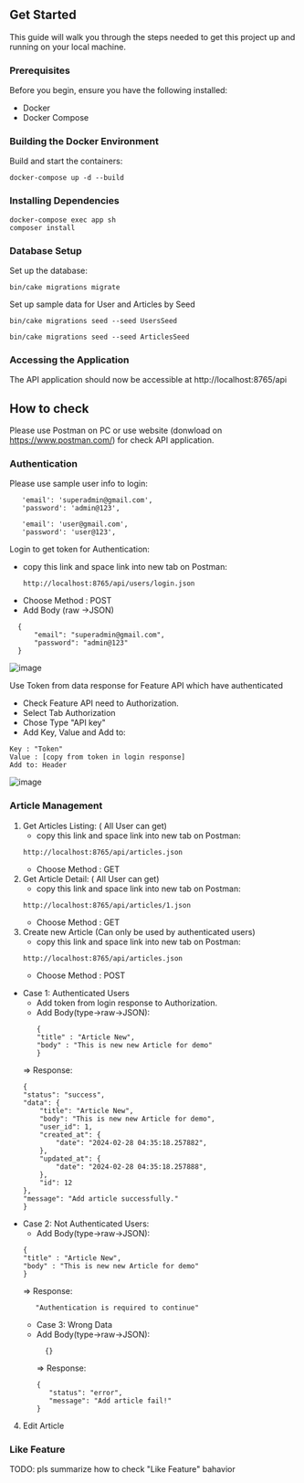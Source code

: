 ## Get Started

This guide will walk you through the steps needed to get this project up and running on your local machine.

### Prerequisites

Before you begin, ensure you have the following installed:

- Docker
- Docker Compose

### Building the Docker Environment

Build and start the containers:

```
docker-compose up -d --build
```

### Installing Dependencies

```
docker-compose exec app sh
composer install
```

### Database Setup

Set up the database:

```
bin/cake migrations migrate
```
Set up sample data for User and Articles by Seed

```
bin/cake migrations seed --seed UsersSeed
```
```
bin/cake migrations seed --seed ArticlesSeed
```

### Accessing the Application

The API application should now be accessible at http://localhost:8765/api

## How to check
Please use Postman on PC or use website (donwload on https://www.postman.com/) for check API application.
### Authentication
Please use sample user info to login:
```
   'email': 'superadmin@gmail.com',
   'password': 'admin@123',

   'email': 'user@gmail.com',
   'password': 'user@123',
```
Login to get token for Authentication:
- copy this link and space link into new tab on Postman:
   ```
  http://localhost:8765/api/users/login.json
   ```
- Choose Method : POST
- Add Body (raw ->JSON) 
```
  {
      "email": "superadmin@gmail.com", 
      "password": "admin@123"
  }
```
![image](https://github.com/HieroPham/CakePHP2/assets/32766365/59435aae-96fa-4501-a789-19d1dc824fd8)

Use Token from data response for Feature API which have authenticated
 + Check Feature API need to Authorization.
 + Select Tab Authorization
 + Chose Type "API key"
 + Add Key, Value and Add to:
```
Key : "Token"
Value : [copy from token in login response]
Add to: Header
```
![image](https://github.com/HieroPham/CakePHP2/assets/32766365/f8148657-fbc7-4ec0-8d24-0f8368bf7829)

### Article Management

1. Get Articles Listing: ( All User can get)
   - copy this link and space link into new tab on Postman:
    ```
    http://localhost:8765/api/articles.json
    ```
   - Choose Method : GET
2. Get Article Detail: ( All User can get)
   - copy this link and space link into new tab on Postman:
    ```
    http://localhost:8765/api/articles/1.json
    ```
   - Choose Method : GET
3. Create new Article (Can only be used by authenticated users)
   - copy this link and space link into new tab on Postman:
    ```
    http://localhost:8765/api/articles.json
    ```
   - Choose Method : POST
* Case 1: Authenticated Users
  - Add token from login response to Authorization.
  - Add Body(type->raw->JSON):
    ```
    {
    "title" : "Article New",
    "body" : "This is new new Article for demo"
    }
    ```
  => Response:
    ```
    {
    "status": "success",
    "data": {
        "title": "Article New",
        "body": "This is new new Article for demo",
        "user_id": 1,
        "created_at": {
            "date": "2024-02-28 04:35:18.257882",
        },
        "updated_at": {
            "date": "2024-02-28 04:35:18.257888",
        },
        "id": 12
    },
    "message": "Add article successfully."
   }
    ```
* Case 2: Not Authenticated Users:
   - Add Body(type->raw->JSON):
    ```
    {
    "title" : "Article New",
    "body" : "This is new new Article for demo"
    }
    ```
    => Response:
  ```
     "Authentication is required to continue"
  ```
   * Case 3: Wrong Data
  - Add Body(type->raw->JSON):
    ```
      {}
    ```
    => Response:
    ```
    {
       "status": "error",
       "message": "Add article fail!"
    }
    ```
4. Edit Article
### Like Feature

TODO: pls summarize how to check "Like Feature" bahavior
